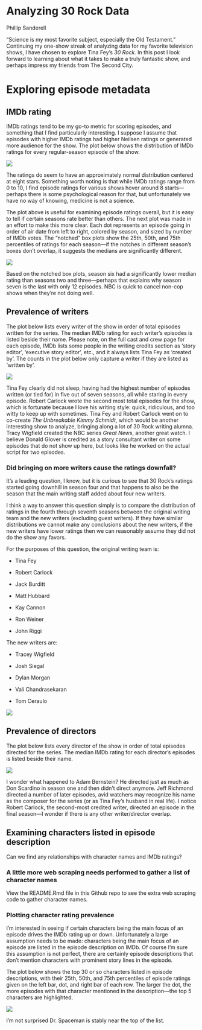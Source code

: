 Analyzing 30 Rock Data
================
Phillip Sanderell

“Science is my most favorite subject, especially the Old Testament.”
Continuing my one-show streak of analyzing data for my favorite
television shows, I have chosen to explore Tina Fey’s *30 Rock*. In this
post I look forward to learning about what it takes to make a truly
fantastic show, and perhaps impress my friends from The Second City.

# Exploring episode metadata

## IMDb rating

IMDb ratings tend to be my go-to metric for scoring episodes, and
something that I find particularly interesting. I suppose I assume that
episodes with higher IMDb ratings had higher Neilsen ratings or
generated more audience for the show. The plot below shows the
distribution of IMDb ratings for every regular-season episode of the
show.

![](README_files/figure-gfm/unnamed-chunk-2-1.png)<!-- -->

The ratings do seem to have an approximately normal distribution
centered at eight stars. Something worth noting is that while IMDb
ratings range from 0 to 10, I find episode ratings for various shows
hover around 8 starts—perhaps there is some psychological reason for
that, but unfortunately we have no way of knowing, medicine is not a
science.

The plot above is useful for examining episode ratings overall, but it
is easy to tell if certain seasons rate better than others. The next
plot was made in an effort to make this more clear. Each dot represents
an episode going in order of air date from left to right, colored by
season, and sized by number of IMDb votes. The “notched” box plots show
the 25th, 50th, and 75th percentiles of ratings for each season—if the
notches in different season’s boxes don’t overlap, it suggests the
medians are significantly different.

![](README_files/figure-gfm/unnamed-chunk-3-1.png)<!-- -->

Based on the notched box plots, season six had a significantly lower
median rating than seasons two and three—perhaps that explains why
season seven is the last with only 12 episodes. NBC is quick to cancel
non-cop shows when they’re not doing well.

## Prevalence of writers

The plot below lists every writer of the show in order of total episodes
written for the series. The median IMDb rating for each writer’s
episodes is listed beside their name. Please note, on the full cast and
crew page for each episode, IMDb lists some people in the writing
credits section as ‘story editor’, ‘executive story editor’, etc., and
it always lists Tina Fey as ‘created by’. The counts in the plot below
only capture a writer if they are listed as ‘written by’.

![](README_files/figure-gfm/unnamed-chunk-4-1.png)<!-- -->

Tina Fey clearly did not sleep, having had the highest number of
episodes written (or tied for) in five out of seven seasons, all while
staring in every episode. Robert Carlock wrote the second most total
episodes for the show, which is fortunate because I love his writing
style: quick, ridiculous, and too witty to keep up with sometimes. Tina
Fey and Robert Carlock went on to co-create *The Unbreakable Kimmy
Schmidt*, which would be another interesting show to analyze, bringing
along a lot of 30 Rock writing alumna. Tracy Wigfield created the NBC
series *Great News*, another great watch. I believe Donald Glover is
credited as a story consultant writer on some episodes that do not show
up here, but looks like he worked on the actual script for two episodes.

### Did bringing on more writers cause the ratings downfall?

It’s a leading question, I know, but it is curious to see that 30 Rock’s
ratings started going downhill in season four and that happens to also
be the season that the main writing staff added about four new writers.

I think a way to answer this question simply is to compare the
distribution of ratings in the fourth through seventh seasons between
the original writing team and the new writers (excluding guest writers).
If they have similar distributions we cannot make any conclusions about
the new writers, if the new writers have lower ratings then we can
reasonably assume they did not do the show any favors.

For the purposes of this question, the original writing team is:

-   Tina Fey

-   Robert Carlock

-   Jack Burditt

-   Matt Hubbard

-   Kay Cannon

-   Ron Weiner

-   John Riggi

The new writers are:

-   Tracey Wigfield

-   Josh Siegal

-   Dylan Morgan

-   Vali Chandrasekaran

-   Tom Ceraulo

![](README_files/figure-gfm/unnamed-chunk-5-1.png)<!-- -->

## Prevalence of directors

The plot below lists every director of the show in order of total
episodes directed for the series. The median IMDb rating for each
director’s episodes is listed beside their name.

![](README_files/figure-gfm/unnamed-chunk-6-1.png)<!-- -->

I wonder what happened to Adam Bernstein? He directed just as much as
Don Scardino in season one and then didn’t direct anymore. Jeff Richmond
directed a number of later episodes, avid watchers may recognize his
name as the composer for the series (or as Tina Fey’s husband in real
life). I notice Robert Carlock, the second-most credited writer,
directed an episode in the final season—I wonder if there is any other
writer/director overlap.

## Examining characters listed in episode description

Can we find any relationships with character names and IMDb ratings?

### A little more web scraping needs performed to gather a list of character names

View the README.Rmd file in this Github repo to see the extra web
scraping code to gather character names.

### Plotting character rating prevalence

I’m interested in seeing if certain characters being the main focus of
an episode drives the IMDb rating up or down. Unfortunately a large
assumption needs to be made: characters being the main focus of an
episode are listed in the episode description on IMDb. Of course I’m
sure this assumption is not perfect, there are certainly episode
descriptions that don’t mention characters with prominent story lines in
the episode.

The plot below shows the top 30 or so characters listed in episode
descriptions, with their 25th, 50th, and 75th percentiles of episode
ratings given on the left bar, dot, and right bar of each row. The
larger the dot, the more episodes with that character mentioned in the
description—the top 5 characters are highlighted.

![](README_files/figure-gfm/unnamed-chunk-8-1.png)<!-- -->

I’m not surprised Dr. Spaceman is stably near the top of the list.
